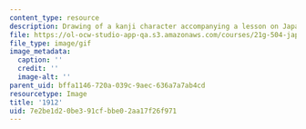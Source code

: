 ```yaml
---
content_type: resource
description: Drawing of a kanji character accompanying a lesson on Japanese.
file: https://ol-ocw-studio-app-qa.s3.amazonaws.com/courses/21g-504-japanese-iv-spring-2009/7e2be1d20be391cfbbe02aa17f26f971_1912.gif
file_type: image/gif
image_metadata:
  caption: ''
  credit: ''
  image-alt: ''
parent_uid: bffa1146-720a-039c-9aec-636a7a7ab4cd
resourcetype: Image
title: '1912'
uid: 7e2be1d2-0be3-91cf-bbe0-2aa17f26f971
---
```

